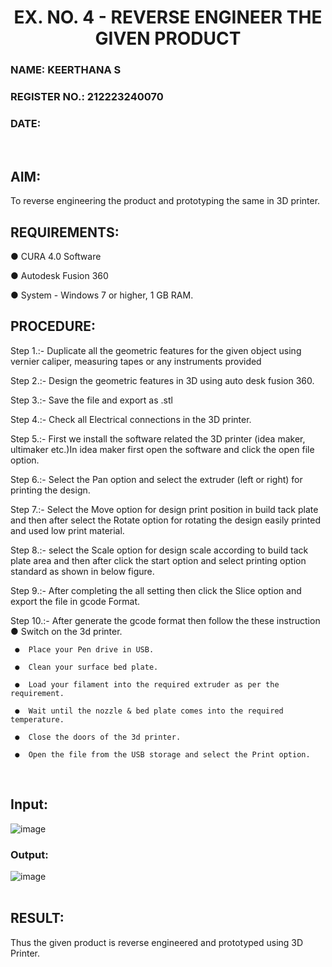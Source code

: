 <H1 ALIGN =CENTER>EX. NO. 4 - REVERSE ENGINEER THE GIVEN PRODUCT</H1>
<H3>NAME: KEERTHANA S</H3>
<H3>REGISTER NO.: 212223240070</H3>
<H3>DATE:</H3>
<br>

## AIM: 
 To reverse engineering the product and prototyping the same in 3D printer.
<br>
## REQUIREMENTS:
 ●	CURA 4.0 Software

 ●	 Autodesk Fusion 360

 ●	 System - Windows 7 or higher, 1 GB RAM.
<br>
## PROCEDURE:
 Step 1.:- Duplicate all the geometric features for the given object using vernier caliper, measuring tapes or any instruments provided
 
 Step 2.:- Design the geometric features in 3D using auto desk fusion 360.
 
 Step 3.:- Save the file and export as .stl
 
 Step 4.:- Check all Electrical connections in the 3D printer.
 
 Step 5.:- First we install the software related the 3D printer (idea maker, ultimaker etc.)In idea maker first open the software and click the open file option.
 
 Step 6.:- Select the Pan option and select the extruder (left or right) for printing the design.
 
 Step 7.:- Select the Move option for design print position in build tack plate and then after select the Rotate option for rotating the design easily printed and used low print material.
 
 Step 8.:- select the Scale option for design scale according to build tack plate area and then after click the start option and select printing option standard as shown in below figure.
 
 Step 9.:- After completing the all setting then click the Slice option and export the file in gcode Format.
 
 Step 10.:- After generate the gcode format then follow the these instruction 
     ●	Switch on the 3d printer.
     
     ●	Place your Pen drive in USB.
     
     ●	Clean your surface bed plate.
     
     ●	Load your filament into the required extruder as per the requirement.
     
     ●	Wait until the nozzle & bed plate comes into the required temperature.
     
     ●	Close the doors of the 3d printer.
     
     ●	Open the file from the USB storage and select the Print option.
<br>

## Input:
![image](https://github.com/user-attachments/assets/b2e99595-42ae-46b0-8f13-cb210cdad4c8)
<br>

### Output:
![image](https://github.com/user-attachments/assets/0b222125-9e06-47d7-bf28-88b1609999b7)
<br>
<br>

## RESULT:
   Thus the given product is reverse engineered and prototyped using 3D Printer.

